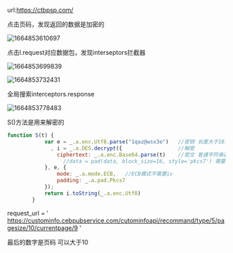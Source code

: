 url:https://ctbpsp.com/



点击页码，发现返回的数据是加密的

![1664853610697](C:\Users\konata\AppData\Roaming\Typora\typora-user-images\1664853610697.png)

点击l.request对应数据包，发现interseptors拦截器

![1664853699839](C:\Users\konata\AppData\Roaming\Typora\typora-user-images\1664853699839.png)

![1664853732431](C:\Users\konata\AppData\Roaming\Typora\typora-user-images\1664853732431.png)

全局搜索interceptors.response

![1664853778483](C:\Users\konata\AppData\Roaming\Typora\typora-user-images\1664853778483.png)

S()方法是用来解密的

```javascript
function S(t) {
            var e = _.a.enc.Utf8.parse("1qaz@wsx3e")   //密钥 长度大于10，直接取前八位
              , i = _.a.DES.decrypt({                  //解密
                ciphertext: _.a.enc.Base64.parse(t)    //密文 普通字符串通过base64.b64decode转换为二进制形式的字符串
                  //data = pad(data, block_size=16, style='pkcs7') 需要填充，解密以后需要舍弃不需要的字符
            }, e, {
                mode: _.a.mode.ECB,   //ECB模式不需要iv
                padding: _.a.pad.Pkcs7
            });
            return i.toString(_.a.enc.Utf8)
        }
```

request_url = ' https://custominfo.cebpubservice.com/cutominfoapi/recommand/type/5/pagesize/10/currentpage/9 '

最后的数字是页码  可以大于10

